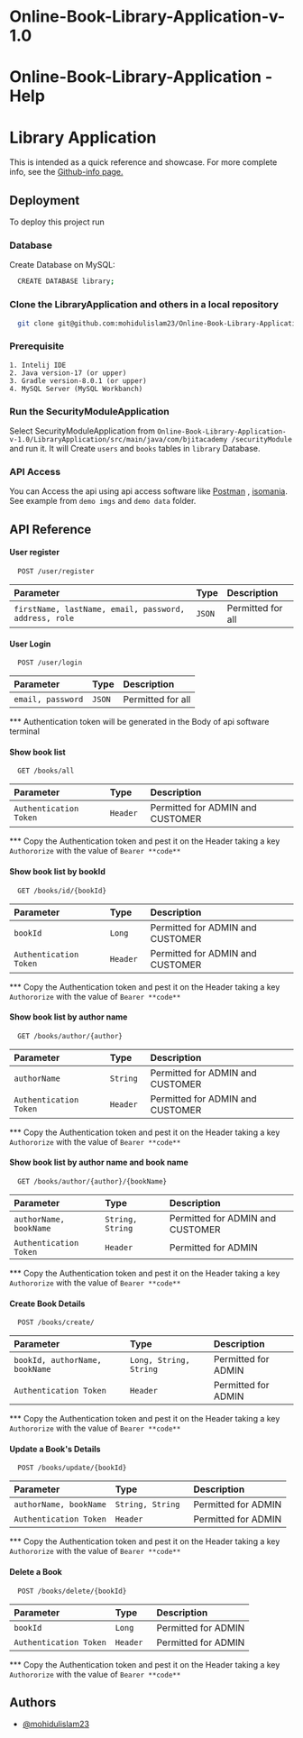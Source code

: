 # Online-Book-Library-Application-v-1.0
# Online-Book-Library-Application - Help

# Library Application

This is intended as a quick reference and showcase. For more complete info, see the [Github-info page.](https://github.com/mohidulislam23/Online-Book-Library-Application-v-1.0) 


## Deployment

To deploy this project run

### Database
  Create Database on MySQL:
```bash
  CREATE DATABASE library;
```
### Clone the LibraryApplication and others in a local repository
 
```bash
  git clone git@github.com:mohidulislam23/Online-Book-Library-Application-v-1.0.git;
```
### Prerequisite
    1. Intelij IDE
    2. Java version-17 (or upper)
    3. Gradle version-8.0.1 (or upper)
    4. MySQL Server (MySQL Workbanch)
### Run the SecurityModuleApplication
 Select SecurityModuleApplication from ``Online-Book-Library-Application-v-1.0/LibraryApplication/src/main/java/com/bjitacademy
 /securityModule`` and run it. It will Create ``users`` and ``books`` tables in ``library`` Database. 

### API Access
 You can Access the api using api access software like [Postman](https://www.postman.com/downloads/) , [isomania](https://insomnia.rest/download). See example from ``demo imgs`` and ``demo data`` folder.
 

## API Reference

#### User register

```http
  POST /user/register
```

| Parameter | Type     | Description                |
| :-------- | :------- | :------------------------- |
| `firstName, lastName, email, password, address, role` | `JSON` | Permitted for all |

#### User Login

```http
  POST /user/login
```

| Parameter | Type     | Description                |
| :-------- | :------- | :------------------------- |
| `email, password` | `JSON` | Permitted for all |

*** Authentication token will be generated in the Body of api software terminal


#### Show book list

```http
  GET /books/all
```

| Parameter | Type     | Description                |
| :-------- | :------- | :------------------------- |
| `Authentication Token` | `Header ` | Permitted for ADMIN and CUSTOMER |

*** Copy the Authentication token and pest it on the Header taking a key ``Authororize`` with the value of ``Bearer **code**``

#### Show book list by bookId

```http
  GET /books/id/{bookId}
```

| Parameter | Type     | Description                |
| :-------- | :------- | :------------------------- |
| `bookId` | `Long ` | Permitted for ADMIN and CUSTOMER |
| `Authentication Token` | `Header ` | Permitted for ADMIN and CUSTOMER |

*** Copy the Authentication token and pest it on the Header taking a key ``Authororize`` with the value of ``Bearer **code**``


#### Show book list by author name

```http
  GET /books/author/{author}
```

| Parameter | Type     | Description                |
| :-------- | :------- | :------------------------- |
| `authorName` | `String ` | Permitted for ADMIN and CUSTOMER |
| `Authentication Token` | `Header ` | Permitted for ADMIN and CUSTOMER |

*** Copy the Authentication token and pest it on the Header taking a key ``Authororize`` with the value of ``Bearer **code**``



#### Show book list by author name and book name

```http
  GET /books/author/{author}/{bookName}
```

| Parameter | Type     | Description                |
| :-------- | :------- | :------------------------- |
| `authorName, bookName` | `String, String ` | Permitted for ADMIN and CUSTOMER |
| `Authentication Token` | `Header ` | Permitted for ADMIN |

*** Copy the Authentication token and pest it on the Header taking a key ``Authororize`` with the value of ``Bearer **code**``


#### Create Book Details

```http
  POST /books/create/
```

| Parameter | Type     | Description                |
| :-------- | :------- | :------------------------- |
| `bookId, authorName, bookName` | `Long, String, String ` | Permitted for ADMIN  |
| `Authentication Token` | `Header ` | Permitted for ADMIN |

*** Copy the Authentication token and pest it on the Header taking a key ``Authororize`` with the value of ``Bearer **code**``


#### Update a Book's Details

```http
  POST /books/update/{bookId}
```

| Parameter | Type     | Description                |
| :-------- | :------- | :------------------------- |
| `authorName, bookName` | `String, String ` | Permitted for ADMIN  |
| `Authentication Token` | `Header ` | Permitted for ADMIN  |

*** Copy the Authentication token and pest it on the Header taking a key ``Authororize`` with the value of ``Bearer **code**``


#### Delete a Book

```http
  POST /books/delete/{bookId}
```

| Parameter | Type     | Description                |
| :-------- | :------- | :------------------------- |
| `bookId` | `Long ` | Permitted for ADMIN  |
| `Authentication Token` | `Header ` | Permitted for ADMIN |

*** Copy the Authentication token and pest it on the Header taking a key ``Authororize`` with the value of ``Bearer **code**``



## Authors

- [@mohidulislam23](https://github.com/mohidulislam23)

